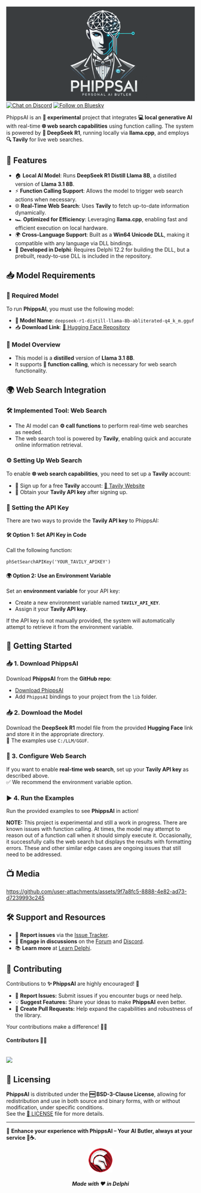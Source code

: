 
![PhippsAI](media/phippsai.png)  
[![Chat on Discord](https://img.shields.io/discord/754884471324672040?style=for-the-badge)](https://discord.gg/tPWjMwK)
[![Follow on Bluesky](https://img.shields.io/badge/Bluesky-tinyBigGAMES-blue?style=for-the-badge&logo=bluesky)](https://bsky.app/profile/tinybiggames.com)  

PhippsAI is an **🧪 experimental** project that integrates **💻 local generative AI** with real-time **🌐 web search capabilities** using function calling. The system is powered by **🧠 DeepSeek R1**, running locally via **llama.cpp**, and employs **🔍 Tavily** for live web searches.

## 🚀 Features
- 🏠 **Local AI Model**: Runs **DeepSeek R1 Distill Llama 8B**, a distilled version of **Llama 3.1 8B**.
- ⚡ **Function Calling Support**: Allows the model to trigger web search actions when necessary.
- 🌐 **Real-Time Web Search**: Uses **Tavily** to fetch up-to-date information dynamically.
- 🏎️ **Optimized for Efficiency**: Leveraging **llama.cpp**, enabling fast and efficient execution on local hardware.
- 🌍 **Cross-Language Support**: Built as a **Win64 Unicode DLL**, making it compatible with any language via DLL bindings.
- 🎯 **Developed in Delphi**: Requires Delphi 12.2 for building the DLL, but a prebuilt, ready-to-use DLL is included in the repository.

## 📥 Model Requirements

### 📌 Required Model
To run **PhippsAI**, you must use the following model:

- **🧠 Model Name**: `deepseek-r1-distill-llama-8b-abliterated-q4_k_m.gguf`
- 📥 **Download Link**: [🔗 Hugging Face Repository](https://huggingface.co/tinybiggames/DeepSeek-R1-Distill-Llama-8B-abliterated-Q4_K_M-GGUF/resolve/main/deepseek-r1-distill-llama-8b-abliterated-Q4_K_M-GGUF?download=true)

### 📝 Model Overview
- This model is a **distilled** version of **Llama 3.1 8B**.
- It supports **🔧 function calling**, which is necessary for web search functionality.

## 🌍 Web Search Integration

### 🛠️ Implemented Tool: Web Search
- The AI model can **⚙️ call functions** to perform real-time web searches as needed.
- The web search tool is powered by **Tavily**, enabling quick and accurate online information retrieval.

### ⚙️ Setting Up Web Search
To enable **🌐 web search capabilities**, you need to set up a **Tavily** account:
- 📝 Sign up for a free **Tavily** account: [🔗 Tavily Website](https://tavily.com/)
- 🔑 Obtain your **Tavily API key** after signing up.

### 🔧 Setting the API Key
There are two ways to provide the **Tavily API key** to PhippsAI:

#### **🛠️ Option 1: Set API Key in Code**
Call the following function:
```delphi
phSetSearchAPIKey('YOUR_TAVILY_APIKEY')
```

#### **🌍 Option 2: Use an Environment Variable**
Set an **environment variable** for your API key:
- Create a new environment variable named **`TAVILY_API_KEY`**.
- Assign it your **Tavily API key**.

If the API key is not manually provided, the system will automatically attempt to retrieve it from the environment variable.

## 🚀 Getting Started

### 📥 1. Download PhippsAI
Download **PhippsAI** from the **GitHub repo**:  
- [Download PhippsAI](https://github.com/tinyBigGAMES/PhippsAI/archive/refs/heads/main.zip)
- Add `PhippsAI` bindings to your project from the `lib` folder.

### 📥 2. Download the Model
Download the **DeepSeek R1** model file from the provided **Hugging Face** link and store it in the appropriate directory.  
📂 The examples use `C:/LLM/GGUF`.

### 🔧 3. Configure Web Search
If you want to enable **real-time web search**, set up your **Tavily API key** as described above.  
✅ We recommend the environment variable option.

### ▶️ 4. Run the Examples
Run the provided examples to see **PhippsAI** in action!

**NOTE:** This project is experimental and still a work in progress. There are known issues with function calling. At times, the model may attempt to reason out of a function call when it should simply execute it. Occasionally, it successfully calls the web search but displays the results with formatting errors. These and other similar edge cases are ongoing issues that still need to be addressed.

## 📺 Media


https://github.com/user-attachments/assets/9f7a8fc5-8888-4e82-ad73-d7239993c245


## 🛠️ Support and Resources

- 🐞 **Report issues** via the [Issue Tracker](https://github.com/tinyBigGAMES/PhippsAI/issues).
- 💬 **Engage in discussions** on the [Forum](https://github.com/tinyBigGAMES/PhippsAI/discussions) and [Discord](https://discord.gg/tPWjMwK).
- 📚 **Learn more** at [Learn Delphi](https://learndelphi.org).

## 🤝 Contributing  

Contributions to **✨ PhippsAI** are highly encouraged! 🌟  
- 🐛 **Report Issues:** Submit issues if you encounter bugs or need help.  
- 💡 **Suggest Features:** Share your ideas to make **PhippsAI** even better.  
- 🔧 **Create Pull Requests:** Help expand the capabilities and robustness of the library.  

Your contributions make a difference! 🙌✨

#### Contributors 👥🤝
<br/>

<a href="https://github.com/tinyBigGAMES/PhippsAI/graphs/contributors">
  <img src="https://contrib.rocks/image?repo=tinyBigGAMES/PhippsAI&max=250&columns=10&anon=1" />
</a>

## 📜 Licensing

**PhippsAI** is distributed under the **🆓 BSD-3-Clause License**, allowing for redistribution and use in both source and binary forms, with or without modification, under specific conditions.  
See the [📜 LICENSE](https://github.com/tinyBigGAMES/PhippsAI?tab=BSD-3-Clause-1-ov-file#BSD-3-Clause-1-ov-file) file for more details.

---

🏰 **Enhance your experience with PhippsAI – Your AI Butler, always at your service 🤖☕.**  

<p align="center">
<img src="media/delphi.png" alt="Delphi">
</p>
<h5 align="center">
  
Made with ❤️ in Delphi  
